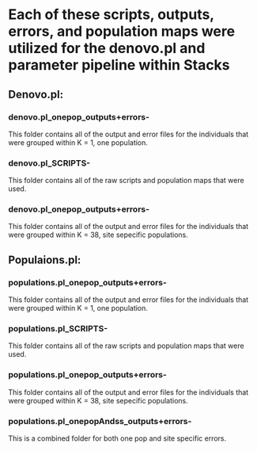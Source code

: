 # Each of these scripts, outputs, errors, and population maps were utilized for the denovo.pl and parameter pipeline within Stacks

## Denovo.pl: 

### denovo.pl_onepop_outputs+errors-
This folder contains all of the output and error files for the individuals that were grouped within K = 1, one population. 

### denovo.pl_SCRIPTS- 
This folder contains all of the raw scripts and population maps that were used. 

### denovo.pl_onepop_outputs+errors-
This folder contains all of the output and error files for the individuals that were grouped within K = 38, site sepecific populations.

## Populaions.pl:

### populations.pl_onepop_outputs+errors-
This folder contains all of the output and error files for the individuals that were grouped within K = 1, one population. 

### populations.pl_SCRIPTS-
This folder contains all of the raw scripts and population maps that were used.

### populations.pl_onepop_outputs+errors-
This folder contains all of the output and error files for the individuals that were grouped within K = 38, site sepecific populations.

### populations.pl_onepopAndss_outputs+errors- 
This is a combined folder for both one pop and site specific errors.

